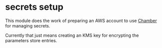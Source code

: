 # secrets setup

This module does the work of preparing an AWS account to use [Chamber](https://github.com/segmentio/chamber) for managing secrets.

Currently that just means creating an KMS key for encrypting the parameters store entries.


<!-- START -->

<!-- END -->
